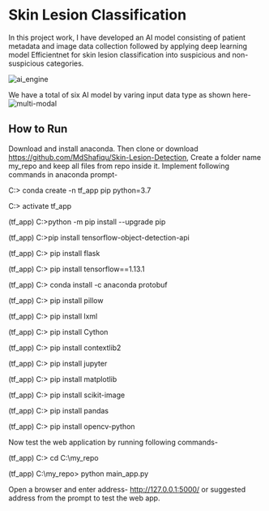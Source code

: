 # Skin Lesion Classification

In this project work, I have developed an AI model consisting of patient metadata and image data collection followed by applying deep learning model Efficientnet for skin lesion classification into suspicious and non-suspicious categories.

![ai_engine](https://github.com/user-attachments/assets/91d4a9cf-103f-40a5-89eb-aa943c04af23)

We have a total of six AI model by varing input data type as shown here-
![multi-modal](https://github.com/user-attachments/assets/95874de1-7d4d-40c0-8be7-bb8089f4f55f)





## How to Run
Download and install anaconda. Then clone or download  https://github.com/MdShafiqu/Skin-Lesion-Detection, Create a folder name my_repo and keep all files from repo inside it.  Implement following commands in anaconda prompt-

C:\> conda create -n tf_app pip python=3.7

C:\> activate tf_app

(tf_app) C:\>python -m pip install --upgrade pip

(tf_app) C:\>pip install tensorflow-object-detection-api

(tf_app) C:\> pip install flask

(tf_app) C:\> pip install tensorflow==1.13.1

(tf_app) C:\> conda install -c anaconda protobuf

(tf_app) C:\> pip install pillow

(tf_app) C:\> pip install lxml

(tf_app) C:\> pip install Cython

(tf_app) C:\> pip install contextlib2

(tf_app) C:\> pip install jupyter

(tf_app) C:\> pip install matplotlib

(tf_app) C:\> pip install scikit-image

(tf_app) C:\> pip install pandas

(tf_app) C:\> pip install opencv-python

Now test the web application by running following commands-

(tf_app) C:\> cd C:\my_repo

(tf_app) C:\my_repo> python main_app.py

Open a browser and enter address- http://127.0.0.1:5000/ or suggested address from the prompt to test the web app.
